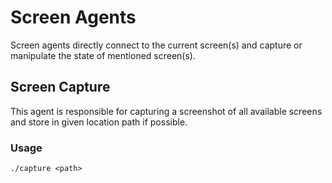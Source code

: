# Screen Agents

Screen agents directly connect to the current screen(s) and capture or manipulate the state of mentioned screen(s).

## Screen Capture

This agent is responsible for capturing a screenshot of all available screens and store in given location path if possible.

### Usage

    ./capture <path>

